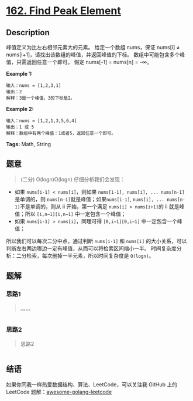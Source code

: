 # [162. Find Peak Element][title]

## Description

峰值定义为比左右相邻元素大的元素。
  给定一个数组 nums，保证 nums[i] ≠ nums[i+1]，请找出该数组的峰值，并返回峰值的下标。
  数组中可能包含多个峰值，只需返回任意一个即可。
  假定 nums[-1] = nums[n] = -∞。
  
**Example 1:**

```
输入：nums = [1,2,3,1]
输出：2
解释：3是一个峰值，3的下标是2。
```

**Example 2:**

```
输入：nums = [1,2,1,3,5,6,4]
输出：1 或 5 
解释：数组中有两个峰值：1或者5，返回任意一个即可。
```

**Tags:** Math, String

## 题意
> (二分) O(logn)O(logn)
  仔细分析我们会发现：

- 如果 `nums[i-1] < nums[i]`，则如果 `nums[i-1], nums[i], ... nums[n-1]` 是单调的，则 `nums[n-1]`就是峰值；如果`nums[i-1]`, `nums[i], ... nums[n-1]`不是单调的，则从 ii 开始，第一个满足 `nums[i] > nums[i+1]`的 ii 就是峰值；所以 `[i,n−1][i,n−1]` 中一定包含一个峰值；
- 如果 `nums[i-1] > nums[i]`，同理可得 `[0,i−1][0,i−1]` 中一定包含一个峰值；
 
所以我们可以每次二分中点，通过判断 `nums[i-1]` 和 `nums[i]` 的大小关系，可以判断左右两边哪边一定有峰值，从而可以将检索区间缩小一半。
  时间复杂度分析：二分检索，每次删掉一半元素，所以时间复杂度是 `O(logn)`。

## 题解

### 思路1
> 。。。。

```go

```

### 思路2
> 思路2
```go

```

## 结语

如果你同我一样热爱数据结构、算法、LeetCode，可以关注我 GitHub 上的 LeetCode 题解：[awesome-golang-leetcode][me]

[title]: https://leetcode.com/problems/find-peak-element/
[me]: https://github.com/kylesliu/awesome-golang-algorithm
